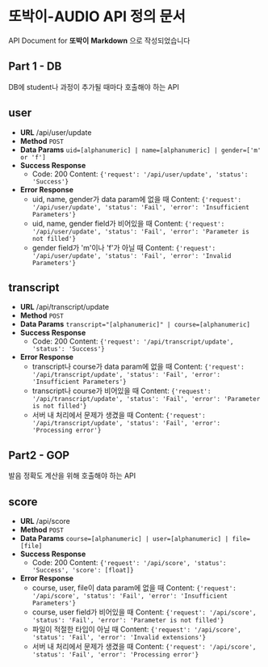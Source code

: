 # 또박이-AUDIO API 정의 문서

API Document for **또박이**
**Markdown** 으로 작성되었습니다   


## Part 1 - DB

DB에 student나 과정이 추가될 때마다 호출해야 하는 API

**user**
---
* **URL**
    /api/user/update
* **Method**
    `POST`
* **Data Params**
    `uid=[alphanumeric] | name=[alphanumeric] | gender=['m' or 'f']` 
* **Success Response**
    * Code: 200
      Content: `{'request': '/api/user/update', 'status': 'Success'}`
* **Error Response**
    * uid, name, gender가 data param에 없을 때
      Content: `{'request': '/api/user/update', 'status': 'Fail', 'error': 'Insufficient Parameters'}`
    * uid, name, gender field가 비어있을 때
      Content: `{'request': '/api/user/update', 'status': 'Fail', 'error': 'Parameter is not filled'}`
    * gender field가 'm'이나 'f'가 아닐 때
      Content: `{'request': '/api/user/update', 'status': 'Fail', 'error': 'Invalid Parameters'}`

**transcript**
---
* **URL**
    /api/transcript/update
* **Method**
    `POST`
* **Data Params**
    `transcript="[alphanumeric]" | course=[alphanumeric]`
* **Success Response**
    * Code: 200
      Content: `{'request': '/api/transcript/update', 'status': 'Success'}`
* **Error Response**
    * transcript나 course가 data param에 없을 때
      Content: `{'request': '/api/transcript/update', 'status': 'Fail', 'error': 'Insufficient Parameters'}`
    * transcript나 course가 비어있을 때
      Content: `{'request': '/api/transcript/update', 'status': 'Fail', 'error': 'Parameter is not filled'}`
    * 서버 내 처리에서 문제가 생겼을 때
      Content: `{'request': '/api/transcript/update', 'status': 'Fail', 'error': 'Processing error'}`

## Part2 - GOP

발음 정확도 계산을 위해 호출해야 하는 API

**score**
---
* **URL**
    /api/score
* **Method**
    `POST`
* **Data Params**
    `course=[alphanumeric] | user=[alphanumeric] | file=[file]` 
* **Success Response**
    * Code: 200
      Content: `{'request': '/api/score', 'status': 'Success', 'score': [float]}`
* **Error Response**
    * course, user, file이 data param에 없을 때
      Content: `{'request': '/api/score', 'status': 'Fail', 'error': 'Insufficient Parameters'}`
    * course, user field가 비어있을 때
      Content: `{'request': '/api/score', 'status': 'Fail', 'error': 'Parameter is not filled'}`
    * 파일이 적절한 타입이 아닐 때
      Content: `{'request': '/api/score', 'status': 'Fail', 'error': 'Invalid extensions'}`
    * 서버 내 처리에서 문제가 생겼을 때
      Content: `{'request': '/api/score', 'status': 'Fail', 'error': 'Processing error'}`